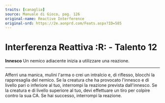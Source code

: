 ```yaml
---
traits: [canaglia]
source: Manuale di Gioco, pag. 126
original-name: Reactive Interference
original-srd: https://2e.aonprd.com/Feats.aspx?ID=585
---
```


# Interferenza Reattiva :R: - Talento 12

**Innesco** Un nemico adiacente inizia a utilizzare una reazione.

---

Afferri una manica, mulini l'arma o crei un intralcio e, di riflesso, blocchi la
rappresaglia del nemico. Se la creatura che ha provocato l'innesco e di livello
pari o inferiore al tuo, interrompi la reazione prevista dall'innesco. Se la
creatura e di livello superiore al tuo, devi effettuare un tiro per colpire
contro la sua CA. Se hai successo, interrompi la reazione.
